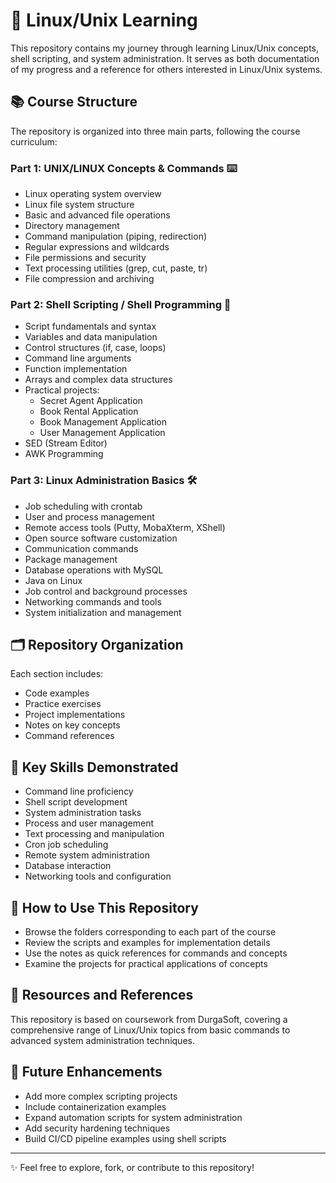 
# 🐧 Linux/Unix Learning

This repository contains my journey through learning Linux/Unix concepts, shell scripting, and system administration. It serves as both documentation of my progress and a reference for others interested in Linux/Unix systems.

## 📚 Course Structure

The repository is organized into three main parts, following the course curriculum:

### Part 1: UNIX/LINUX Concepts & Commands ⌨️
- Linux operating system overview
- Linux file system structure
- Basic and advanced file operations
- Directory management
- Command manipulation (piping, redirection)
- Regular expressions and wildcards
- File permissions and security
- Text processing utilities (grep, cut, paste, tr)
- File compression and archiving

### Part 2: Shell Scripting / Shell Programming 📜
- Script fundamentals and syntax
- Variables and data manipulation
- Control structures (if, case, loops)
- Command line arguments
- Function implementation
- Arrays and complex data structures
- Practical projects:
  - Secret Agent Application
  - Book Rental Application
  - Book Management Application
  - User Management Application
- SED (Stream Editor)
- AWK Programming

### Part 3: Linux Administration Basics 🛠️
- Job scheduling with crontab
- User and process management
- Remote access tools (Putty, MobaXterm, XShell)
- Open source software customization
- Communication commands
- Package management
- Database operations with MySQL
- Java on Linux
- Job control and background processes
- Networking commands and tools
- System initialization and management

## 🗂️ Repository Organization

Each section includes:
- Code examples
- Practice exercises
- Project implementations
- Notes on key concepts
- Command references

## 🔑 Key Skills Demonstrated

- Command line proficiency
- Shell script development
- System administration tasks
- Process and user management
- Text processing and manipulation
- Cron job scheduling
- Remote system administration
- Database interaction
- Networking tools and configuration

## 🚀 How to Use This Repository

- Browse the folders corresponding to each part of the course
- Review the scripts and examples for implementation details
- Use the notes as quick references for commands and concepts
- Examine the projects for practical applications of concepts

## 📖 Resources and References

This repository is based on coursework from DurgaSoft, covering a comprehensive range of Linux/Unix topics from basic commands to advanced system administration techniques.

## 🔮 Future Enhancements

- Add more complex scripting projects
- Include containerization examples
- Expand automation scripts for system administration
- Add security hardening techniques
- Build CI/CD pipeline examples using shell scripts

---

✨ Feel free to explore, fork, or contribute to this repository!